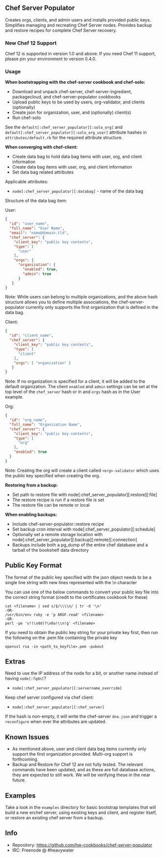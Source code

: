 ## Chef Server Populator

Creates orgs, clients, and admin users and installs provided public keys. Simplifies managing and
recreating Chef Server nodes. Provides backup and restore recipes for
complete Chef Server recovery.

### New Chef 12 Support
Chef 12 is supported in version 1.0 and above. If you need Chef 11
support, please pin your environment to version 0.4.0.

### Usage

**When bootstrapping with the chef-server cookbook and chef-solo:**

* Download and unpack chef-server, chef-server-ingredient, packagecloud, and chef-server-populator cookbooks
* Upload public keys to be used by users, org-validator, and clients (optionally)
* Create json for organization, user, and (optionally) client(s)
* Run chef-solo

See the `default[:chef_server_populator][:solo_org]` and
`default[:chef_server_populator][:solo_org_user]` attribute hashes in
`attributes/default.rb` for the required attribute structure.

**When converging with chef-client:**

* Create data bag to hold data bag items with user, org, and client information
* Create data bag items with user, org, and client information
* Set data bag related attributes

Applicable attributes:

* `node[:chef_server_populator][:databag]` - name of the data bag

Structure of the data bag item:

User: 
```json
{
  "id": "user_name",
  "full_name": "User Name",
  "email": "name@domain.tld",
  "chef_server": {
    "client_key": "public key contents",
    "type": [
      "user"
    ],
    "orgs": {
      "organization": {
        "enabled": true,
        "admin": true
      }
   } 
}
```
Note: While users can belong to multiple organizations, and the above
hash structure allows you to define multiple associations, the
chef-server-populator currently only supports the first organization
that is defined in the data bag.

Client:
```json
{
  "id": "client_name",
  "chef_server": {
    "client_key": "public key contents",
    "type": [
      "client"
    ],
    "orgs": [ "organization" ]
   } 
}
```
Note: If no organization is specified for a client, it will be added
to the default organization. The client `enabled` and `admin` settings
can be set at the top level of the `chef_server` hash or in and `orgs`
hash as in the User example.

Org:
```json
{
  "id": "org_name",
  "full_name": "Organization Name",
  "chef_server": {
    "client_key": "public key contents",
    "type": [
      "org"
    ],
    "enabled": true
  }
}
```
Note: Creating the org will create a client called `<org>-validator` which uses the public key specified when 
creating the org.

**Restoring from a backup:**

* Set path to restore file with node[:chef_server_populator][:restore][:file]
* The restore recipe is run if a restore file is set
* The restore file can be remote or local

**When enabling backups:**

* Include chef-server-populator::restore recipe
* Set backup cron interval with node[:chef_server_populator][:schedule]
* Optionally set a remote storage location with node[:chef_server_populator][:backup][:remote][:connection]
* Backups include both a pg_dump of the entire chef database and a tarball of the bookshelf data directory

## Public Key Format

The format of the public key specified with the json object needs to be a single line string with new lines
represented with the \n character

You can use one of the below commands to convert your public key file into the correct string format (credit
to the certificates cookbook for these)
```
cat <filename> | sed s/$/\\\\n/ | tr -d '\n'
-OR-
/usr/bin/env ruby -e 'p ARGF.read' <filename>
-OR-
perl -pe 's!(\x0d)?\x0a!\\n!g' <filename>
```
If you need to obtain the public key string for your private key first, then run the following on the .pem
file containing the private key
```
openssl rsa -in <path_to_keyfile>.pem -pubout
```

## Extras

Need to use the IP address of the node for a bit, or another name  instead of
having `node[:fqdn]`?

* `node[:chef_server_populator][:servername_override]`

Keep chef server configured via chef client:

* `node[:chef_server_populator][:chef_server]`

If the hash is non-empty, it will write the chef-server `dna.json` and trigger a
`reconfigure` when ever the attributes are updated.

## Known Issues

* As mentioned above, user and client data bag items currently only
  support the first organization provided. Multi-org support is
  forthcoming.
* Backup and Restore for Chef 12 are not fully tested. The relevant
  commands have been updated, and as these are full database actions,
  they are expected to still work. We will be verifying these in the
  near future.

## Examples

Take a look in the `examples` directory for basic bootstrap templates that will
build a new erchef server, using existing keys and client, and
register itself, or restore an existing chef server from a backup.

## Info
* Repository: https://github.com/hw-cookbooks/chef-server-populator
* IRC: Freenode @ #heavywater
